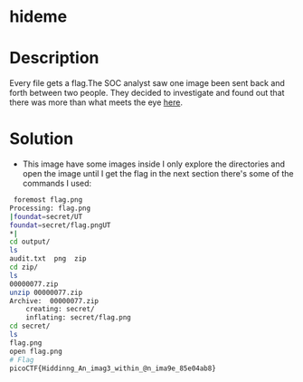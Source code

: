 # hideme

# Description
Every file gets a flag.The SOC analyst saw one image been sent back and forth between two people. They decided to investigate and found out that there was more than what meets the eye [here](https://artifacts.picoctf.net/c/256/flag.png).
# Solution


-  This image have some images inside I only explore the directories and open the image until I get the flag in the next section there's some of the commands I used:

``` bash
 foremost flag.png 
Processing: flag.png
|foundat=secret/UT	
foundat=secret/flag.pngUT	
*|
cd output/
ls
audit.txt  png  zip
cd zip/
ls
00000077.zip
unzip 00000077.zip 
Archive:  00000077.zip
	creating: secret/
	inflating: secret/flag.png 
cd secret/
ls
flag.png
open flag.png 
# Flag
picoCTF{Hiddinng_An_imag3_within_@n_ima9e_85e04ab8}
```
